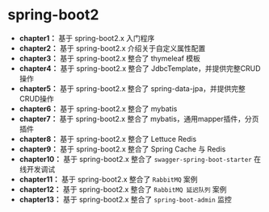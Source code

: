 # spring-boot2
- **chapter1：** 基于 spring-boot2.x 入门程序
- **chapter2：** 基于 spring-boot2.x 介绍关于自定义属性配置
- **chapter3：** 基于 spring-boot2.x 整合了 thymeleaf 模板
- **chapter4：** 基于 spring-boot2.x 整合了 JdbcTemplate，并提供完整CRUD操作
- **chapter5：** 基于 spring-boot2.x 整合了 spring-data-jpa，并提供完整CRUD操作
- **chapter6：** 基于 spring-boot2.x 整合了 mybatis
- **chapter7：** 基于 spring-boot2.x 整合了 mybatis，通用mapper插件，分页插件
- **chapter8：** 基于 spring-boot2.x 整合了 Lettuce Redis
- **chapter9：** 基于 spring-boot2.x 整合了 Spring Cache 与 Redis
- **chapter10：** 基于 spring-boot2.x 整合了 `swagger-spring-boot-starter` 在线开发调试
- **chapter11：** 基于 spring-boot2.x 整合了 `RabbitMQ` 案例
- **chapter12：** 基于 spring-boot2.x 整合了 `RabbitMQ 延迟队列` 案例
- **chapter13：** 基于 spring-boot2.x 整合了 `spring-boot-admin` 监控